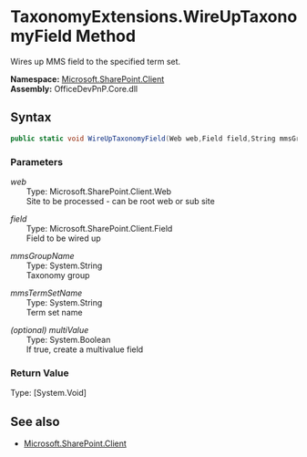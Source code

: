 # TaxonomyExtensions.WireUpTaxonomyField Method  
Wires up MMS field to the specified term set.  

**Namespace:** [Microsoft.SharePoint.Client](Microsoft.SharePoint.Client.md)  
**Assembly:** OfficeDevPnP.Core.dll  
## Syntax
```C#
public static void WireUpTaxonomyField(Web web,Field field,String mmsGroupName,String mmsTermSetName,Boolean multiValue)
```
### Parameters
*web*  
&emsp;&emsp;Type: Microsoft.SharePoint.Client.Web  
&emsp;&emsp;Site to be processed - can be root web or sub site  
  
*field*  
&emsp;&emsp;Type: Microsoft.SharePoint.Client.Field  
&emsp;&emsp;Field to be wired up  
  
*mmsGroupName*  
&emsp;&emsp;Type: System.String  
&emsp;&emsp;Taxonomy group  
  
*mmsTermSetName*  
&emsp;&emsp;Type: System.String  
&emsp;&emsp;Term set name  
  
*(optional) multiValue*  
&emsp;&emsp;Type: System.Boolean  
&emsp;&emsp;If true, create a multivalue field  
  
### Return Value
Type: [System.Void]  

## See also
- [Microsoft.SharePoint.Client](Microsoft.SharePoint.Client.md)

